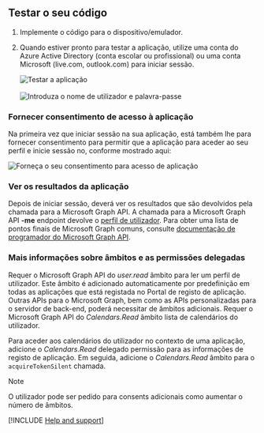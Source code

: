## <a name="test-your-code"></a>Testar o seu código

1. Implemente o código para o dispositivo/emulador.

2. Quando estiver pronto para testar a aplicação, utilize uma conta do Azure Active Directory (conta escolar ou profissional) ou uma conta Microsoft (live.com, outlook.com) para iniciar sessão. 

    ![Testar a aplicação](media/active-directory-develop-guidedsetup-android-test/mainwindow.png)
    <br/><br/>
    ![Introduza o nome de utilizador e palavra-passe](media/active-directory-develop-guidedsetup-android-test/usernameandpassword.png)

### <a name="provide-consent-for-application-access"></a>Fornecer consentimento de acesso à aplicação
Na primeira vez que iniciar sessão na sua aplicação, está também lhe para fornecer consentimento para permitir que a aplicação para aceder ao seu perfil e inicie sessão no, conforme mostrado aqui: 

![Forneça o seu consentimento para acesso de aplicação](media/active-directory-develop-guidedsetup-android-test/androidconsent.png)


### <a name="view-application-results"></a>Ver os resultados da aplicação
Depois de iniciar sessão, deverá ver os resultados que são devolvidos pela chamada para a Microsoft Graph API. A chamada para a Microsoft Graph API **-me** endpoint devolve o [perfil de utilizador](https://graph.microsoft.com/v1.0/me). Para obter uma lista de pontos finais de Microsoft Graph comuns, consulte [documentação de programador do Microsoft Graph API](https://developer.microsoft.com/graph/docs#common-microsoft-graph-queries).

<!--start-collapse-->
### <a name="more-information-about-scopes-and-delegated-permissions"></a>Mais informações sobre âmbitos e as permissões delegadas

Requer o Microsoft Graph API do *user.read* âmbito para ler um perfil de utilizador. Este âmbito é adicionado automaticamente por predefinição em todas as aplicações que está registada no Portal de registo de aplicação. Outras APIs para o Microsoft Graph, bem como as APIs personalizadas para o servidor de back-end, poderá necessitar de âmbitos adicionais. Requer o Microsoft Graph API do *Calendars.Read* âmbito lista de calendários do utilizador. 

Para aceder aos calendários do utilizador no contexto de uma aplicação, adicione o *Calendars.Read* delegado permissão para as informações de registo de aplicação. Em seguida, adicione o *Calendars.Read* âmbito para o `acquireTokenSilent` chamada. 

>[!NOTE]
>O utilizador pode ser pedido para consents adicionais como aumentar o número de âmbitos.

<!--end-collapse-->

[!INCLUDE  [Help and support](active-directory-develop-help-support-include.md)]
